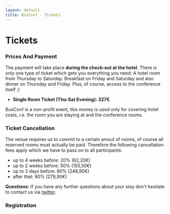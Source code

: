 ```yaml
---
layout: default
title: BusConf - Tickets
---
```


<div class="post">
	<h1 class="pageTitle">Tickets</h1>
  <h3>Prices And Payment</h3>
  <p class="intro">
  The payment will take place <b>during the check-out at the hotel</b>. There is only one type of ticket which gets you everything you need: A hotel room from Thursday to Saturday. Breakfast on Friday and Saturday and also dinner on Thursday and Friday. Plus, of course, access to the conference itself ;)
  <ul>
    <li class="intro"><b>Single Room Ticket (Thu-Sat Evening): 327€</b></li>
  </ul>
  </p>
  <p class="intro">
  BusConf is a non-profit event, this money is used only for covering hotel costs, i.e. the room you are staying at and the conference rooms.
  </p>

  <h3>Ticket Cancellation</h3>

  <p class="intro">
    The venue requires us to commit to a certain amout of rooms, of course all reserved rooms must actually be paid. Therefore the following cancellation fees apply which we have to pass on to all participants:
  <ul>
    <li class="intro">up to 4 weeks before: 20% (62,20€)</li>
    <li class="intro">up to 2 weeks before: 50% (155,50€)</li>
    <li class="intro">up to 3 days before: 80% (248,80€)</li>
    <li class="intro">after that: 90% (279,90€)</li>
  </ul>
  </p>
  <p class="intro">
     <b>Questions:</b> If you have any further questions about your stay don't hesitate to contact us via <a href="https://twitter.com/_BusConf_">twitter</a>.
  </p>
  <h3>Registration</h3>
<div>
      <tito-widget event="busconf/busconf-2020"></tito-widget>
</div>
</div>


